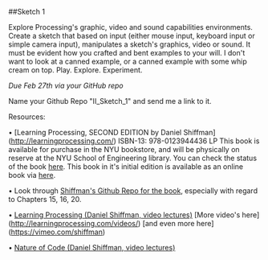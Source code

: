 ##Sketch 1

Explore Processing's graphic, video and sound capabilities environments. Create a sketch that based on input (either mouse input, keyboard input or simple camera input), manipulates a sketch's graphics, video or sound. It must be evident how you crafted and bent examples to your will. I don't want to look at a canned example, or a canned example with some whip cream on top. Play. Explore. Experiment.



*Due Feb 27th via your GitHub repo*

Name your Github Repo "II_Sketch_1" and send me a link to it.


Resources:

• [Learning Processing, SECOND EDITION by Daniel Shiffman] (http://learningprocessing.com/) ISBN-13: 978-0123944436 LP
This book is available for purchase in the NYU bookstore, and will be physically on reserve at the NYU School of Engineering library. You can check the status of the book [here](http://library.nyu.edu/). This book in it's initial edition is available as an online book via [here](http://bobcat.library.nyu.edu).

• Look through [Shiffman's Github Repo for the book](https://github.com/shiffman/LearningProcessing), especially with regard to Chapters 15, 16, 20.


• [Learning Processing (Daniel Shiffman, video lectures)](http://icm.shiffman.net/) [More video's here] 
(http://learningprocessing.com/videos/)
 [and even more here] (https://vimeo.com/shiffman)

• [Nature of Code (Daniel Shiffman, video lectures)](https://vimeo.com/channels/natureofcode/videos/page:1/sort:preset)